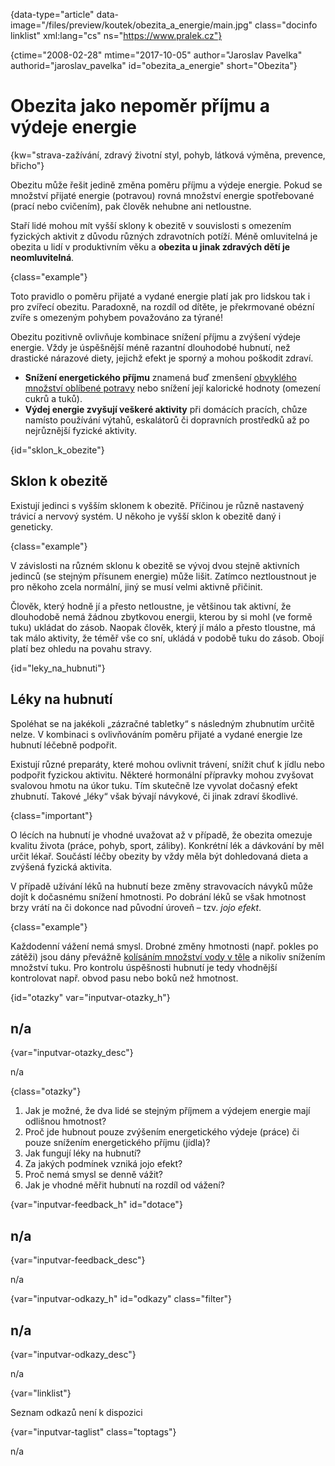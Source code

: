 
{data-type="article" data-image="/files/preview/koutek/obezita\_a\_energie/main.jpg" class="docinfo linklist" xml:lang="cs" ns="https://www.pralek.cz"}

{ctime="2008-02-28" mtime="2017-10-05" author="Jaroslav Pavelka" authorid="jaroslav\_pavelka" id="obezita\_a_energie" short="Obezita"}

# Obezita jako nepoměr příjmu a výdeje energie

<!-- generated attribute kw by user_udpatekw.sh on 2019-01-10, do not edit -->

<!-- generated attribute kw by user_udpatekw.sh on 2019-10-13, do not edit -->

{kw="strava-zažívání, zdravý životní styl, pohyb, látková výměna, prevence, břicho"}

Obezitu může řešit jedině změna poměru příjmu a výdeje energie. Pokud se množství přijaté energie (potravou) rovná množství energie spotřebované (prací nebo cvičením), pak člověk nehubne ani netloustne.

Staří lidé mohou mít vyšší sklony k obezitě v souvislosti s omezením fyzických aktivit z důvodu různých zdravotních potíží. Méně omluvitelná je obezita u lidí v produktivním věku a **obezita u jinak zdravých dětí je neomluvitelná**.

{class="example"}

Toto pravidlo o poměru přijaté a vydané energie platí jak pro lidskou tak i pro zvířecí obezitu. Paradoxně, na rozdíl od dítěte, je překrmované obézní zvíře s omezeným pohybem považováno za týrané!

Obezitu pozitivně ovlivňuje kombinace snížení příjmu a zvýšení výdeje energie. Vždy je úspěšnější méně razantní dlouhodobé hubnutí, než drastické nárazové diety, jejichž efekt je sporný a mohou poškodit zdraví.

  * **Snížení energetického příjmu** znamená buď zmenšení [obvyklého množství oblíbené potravy][1] nebo snížení její kalorické hodnoty (omezení cukrů a tuků).
  * **Výdej energie zvyšují veškeré aktivity** při domácích pracích, chůze namísto používání výtahů, eskalátorů či dopravních prostředků až po nejrůznější fyzické aktivity.

{id="sklon\_k\_obezite"}

## Sklon k obezitě

Existují jedinci s vyšším sklonem k obezitě. Příčinou je různě nastavený trávicí a nervový systém. U někoho je vyšší sklon k obezitě daný i geneticky.

{class="example"}

V závislosti na různém sklonu k obezitě se vývoj dvou stejně aktivních jedinců (se stejným přísunem energie) může lišit. Zatímco neztloustnout je pro někoho zcela normální, jiný se musí velmi aktivně přičinit.

Člověk, který hodně jí a přesto netloustne, je většinou tak aktivní, že dlouhodobě nemá žádnou zbytkovou energii, kterou by si mohl (ve formě tuku) ukládat do zásob. Naopak člověk, který jí málo a přesto tloustne, má tak málo aktivity, že téměř vše co sní, ukládá v podobě tuku do zásob. Obojí platí bez ohledu na povahu stravy.

{id="leky\_na\_hubnuti"}

## Léky na hubnutí

Spoléhat se na jakékoli „zázračné tabletky“ s následným zhubnutím určitě nelze. V kombinaci s ovlivňováním poměru přijaté a vydané energie lze hubnutí léčebně podpořit.

Existují různé preparáty, které mohou ovlivnit trávení, snížit chuť k jídlu nebo podpořit fyzickou aktivitu. Některé hormonální přípravky mohou zvyšovat svalovou hmotu na úkor tuku. Tím skutečně lze vyvolat dočasný efekt zhubnutí. Takové „léky“ však bývají návykové, či jinak zdraví škodlivé.

{class="important"}

O lécích na hubnutí je vhodné uvažovat až v případě, že obezita omezuje kvalitu života (práce, pohyb, sport, záliby). Konkrétní lék a dávkování by měl určit lékař. Součástí léčby obezity by vždy měla být dohledovaná dieta a zvýšená fyzická aktivita.

V případě užívání léků na hubnutí beze změny stravovacích návyků může dojít k dočasnému snížení hmotnosti. Po dobrání léků se však hmotnost brzy vrátí na či dokonce nad původní úroveň – tzv. _jojo efekt_.

{class="example"}

Každodenní vážení nemá smysl. Drobné změny hmotnosti (např. pokles po zátěži) jsou dány převážně [kolísáním množství vody v těle][2] a nikoliv snížením množství tuku. Pro kontrolu úspěšnosti hubnutí je tedy vhodnější kontrolovat např. obvod pasu nebo boků než hmotnost.

{id="otazky" var="inputvar-otazky_h"}

## n/a

{var="inputvar-otazky_desc"}

n/a

{class="otazky"}

  1. Jak je možné, že dva lidé se stejným příjmem a výdejem energie mají odlišnou hmotnost?
  2. Proč jde hubnout pouze zvýšením energetického výdeje (práce) či pouze snížením energetického příjmu (jídla)?
  3. Jak fungují léky na hubnutí?
  4. Za jakých podmínek vzniká jojo efekt?
  5. Proč nemá smysl se denně vážit?
  6. Jak je vhodné měřit hubnutí na rozdíl od vážení?

{var="inputvar-feedback_h" id="dotace"}

## n/a

{var="inputvar-feedback_desc"}

n/a

{var="inputvar-odkazy_h" id="odkazy" class="filter"}

## n/a

{var="inputvar-odkazy_desc"}

n/a

{var="linklist"}

Seznam odkazů není k dispozici

{var="inputvar-taglist" class="toptags"}

n/a

 [1]: stravovaci_navyky
 [2]: prijem_tekutin

